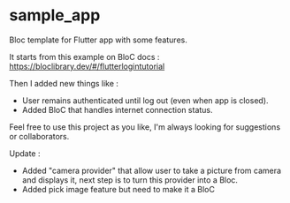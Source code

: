 # sample_app
 Bloc template for Flutter app with some features.
 
 It starts from this example on BloC docs : https://bloclibrary.dev/#/flutterlogintutorial
 
 Then I added new things like :
  -  User remains authenticated until log out (even when app is closed).
  - Added BloC that handles internet connection status.
 
 Feel free to use this project as you like, I'm always looking for suggestions or collaborators.
 
 Update :
 - Added "camera provider" that allow user to take a picture from camera and displays it, next step is to turn this provider into a Bloc.
 - Added pick image feature but need to make it a BloC
